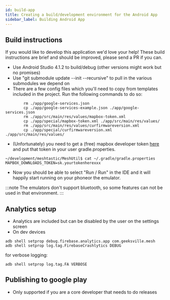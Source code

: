```yaml
---
id: build-app
title: Creating a build/development environment for the Android App
sidebar_label: Building Android App
---
```


## Build instructions

If you would like to develop this application we'd love your help!  These build instructions are brief and should be improved, please send a PR if you can.

* Use Android Studio 4.1.2 to build/debug (other versions might work but no promises)
* Use "git submodule update --init --recursive" to pull in the various submodules we depend on
* There are a few config files which you'll need to copy from templates included in the project. Run the following commands to do so:

```
        rm ./app/google-services.json
        cp ./app/google-services-example.json ./app/google-services.json
        rm ./app/src/main/res/values/mapbox-token.xml
        cp ./app/special/mapbox-token.xml ./app/src/main/res/values/
        rm ./app/src/main/res/values/curfirmwareversion.xml
        cp ./app/special/curfirmwareversion.xml ./app/src/main/res/values/
```

* (Unfortunately) you need to get a (free) mapbox developer token [here](https://docs.mapbox.com/android/maps/guides/install/) and put that token in your user gradle.properties.
```
~/development/meshtastic/MeshUtil$ cat ~/.gradle/gradle.properties
MAPBOX_DOWNLOADS_TOKEN=sk.yourtokenherexxx
```

* Now you should be able to select "Run / Run" in the IDE and it will happily start running on your phoneor the emulator.

:::note
The emulators don't support bluetooth, so some features can not be used in that environment.
:::

## Analytics setup

* Analytics are included but can be disabled by the user on the settings screen
* On dev devices

```shell
adb shell setprop debug.firebase.analytics.app com.geeksville.mesh
adb shell setprop log.tag.FirebaseCrashlytics DEBUG
```

for verbose logging:
```shell
adb shell setprop log.tag.FA VERBOSE
```

## Publishing to google play

* Only supported if you are a core developer that needs to do releases